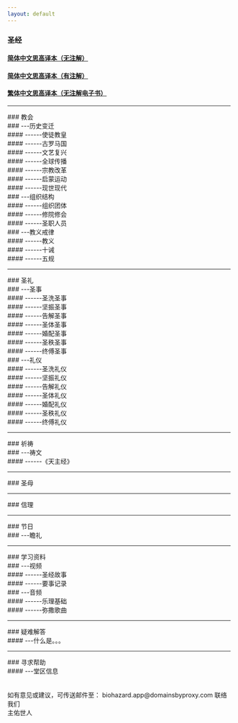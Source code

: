 ```yaml
---
layout: default
---
```


### 圣经<br>
#### [简体中文思高译本（无注解）](/page/thebible.md)
#### [简体中文思高译本（有注解）](/page/thebiblenote.md)
#### [繁体中文思高译本（无注解电子书）](/page/thebiblemobi.md)
<hr>
### 教会<br>
### ---历史变迁<br>
#### ------使徒教皇<br>
#### ------古罗马国<br>
#### ------文艺复兴<br>
#### ------全球传播<br>
#### ------宗教改革<br>
#### ------启蒙运动<br>
#### ------现世现代<br>
### ---组织结构<br>
#### ------组织团体<br>
#### ------修院修会<br>
#### ------圣职人员<br>
### ---教义戒律<br>
#### ------教义<br>
#### ------十诫<br>
#### ------五规<br>
<hr>
### 圣礼<br>
### ---圣事<br>
#### ------圣洗圣事<br>
#### ------坚振圣事<br>
#### ------告解圣事<br>
#### ------圣体圣事<br>
#### ------婚配圣事<br>
#### ------圣秩圣事<br>
#### ------终傅圣事<br>
### ---礼仪<br>
#### ------圣洗礼仪<br>
#### ------坚振礼仪<br>
#### ------告解礼仪<br>
#### ------圣体礼仪<br>
#### ------婚配礼仪<br>
#### ------圣秩礼仪<br>
#### ------终傅礼仪<br>
<hr>
### 祈祷<br>
### ---祷文<br>
#### ------《天主经》<br>
<hr>
### 圣母<br>
<hr>
### 信理<br>
<hr>
### 节日<br>
### ---瞻礼<br>
<hr>
### 学习资料<br>
### ---视频<br>
#### ------圣经故事<br>
#### ------要事记录<br>
### ---音频<br>
#### ------乐理基础<br>
#### ------弥撒歌曲<br>
<hr>
### 疑难解答<br>
#### ---什么是。。。<br>
<hr>
### 寻求帮助<br>
#### ---堂区信息<br><br><br>
如有意见或建议，可传送邮件至： biohazard.app@domainsbyproxy.com 联络我们<br>
主佑世人
